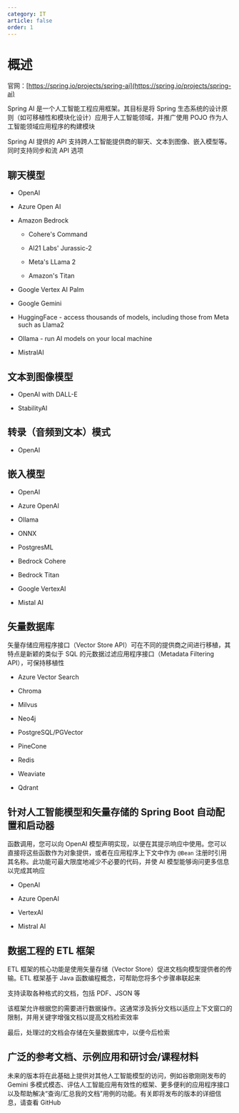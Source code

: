 ```yaml
---
category: IT
article: false
order: 1
---
```


# 概述

官网：[https://spring.io/projects/spring-ai](https://spring.io/projects/spring-ai)

Spring AI 是一个人工智能工程应用框架。其目标是将 Spring 生态系统的设计原则（如可移植性和模块化设计）应用于人工智能领域，并推广使用 POJO 作为人工智能领域应用程序的构建模块

Spring AI 提供的 API 支持跨人工智能提供商的聊天、文本到图像、嵌入模型等。同时支持同步和流 API 选项

## 聊天模型

- OpenAI

- Azure Open AI

- Amazon Bedrock

  - Cohere's Command

  - AI21 Labs' Jurassic-2

  - Meta's LLama 2

  - Amazon's Titan

- Google Vertex AI Palm

- Google Gemini

- HuggingFace - access thousands of models, including those from Meta such as Llama2

- Ollama - run AI models on your local machine

- MistralAI

## 文本到图像模型

- OpenAI with DALL-E

- StabilityAI

## 转录（音频到文本）模式

- OpenAI

## 嵌入模型

- OpenAI

- Azure OpenAI

- Ollama

- ONNX

- PostgresML

- Bedrock Cohere

- Bedrock Titan

- Google VertexAI

- Mistal AI

## 矢量数据库

矢量存储应用程序接口（Vector Store API）可在不同的提供商之间进行移植，其特点是新颖的类似于 SQL 的元数据过滤应用程序接口（Metadata Filtering API），可保持移植性

- Azure Vector Search

- Chroma

- Milvus

- Neo4j

- PostgreSQL/PGVector

- PineCone

- Redis

- Weaviate

- Qdrant

## 针对人工智能模型和矢量存储的 Spring Boot 自动配置和启动器

函数调用，您可以向 OpenAI 模型声明实现，以便在其提示响应中使用。您可以直接将这些函数作为对象提供，或者在应用程序上下文中作为 `@Bean` 注册时引用其名称。此功能可最大限度地减少不必要的代码，并使 AI 模型能够询问更多信息以完成其响应

- OpenAI

- Azure OpenAI

- VertexAI

- Mistral AI

## 数据工程的 ETL 框架

ETL 框架的核心功能是使用矢量存储（Vector Store）促进文档向模型提供者的传输。ETL 框架基于 Java 函数编程概念，可帮助您将多个步骤串联起来

支持读取各种格式的文档，包括 PDF、JSON 等

该框架允许根据您的需要进行数据操作。这通常涉及拆分文档以适应上下文窗口的限制，并用关键字增强文档以提高文档检索效率

最后，处理过的文档会存储在矢量数据库中，以便今后检索

## 广泛的参考文档、示例应用和研讨会/课程材料

未来的版本将在此基础上提供对其他人工智能模型的访问，例如谷歌刚刚发布的 Gemini 多模式模态、评估人工智能应用有效性的框架、更多便利的应用程序接口以及帮助解决“查询/汇总我的文档”用例的功能。有关即将发布的版本的详细信息，请查看 GitHub
